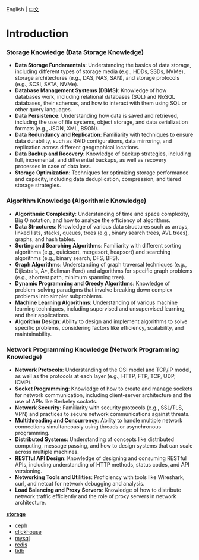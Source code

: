 English | [中文](./README-CN.md)
# Introduction
### Storage Knowledge (Data Storage Knowledge)

- **Data Storage Fundamentals**: Understanding the basics of data storage, including different types of storage media (e.g., HDDs, SSDs, NVMe), storage architectures (e.g., DAS, NAS, SAN), and storage protocols (e.g., SCSI, SATA, NVMe).
- **Database Management Systems (DBMS)**: Knowledge of how databases work, including relational databases (SQL) and NoSQL databases, their schemas, and how to interact with them using SQL or other query languages.
- **Data Persistence**: Understanding how data is saved and retrieved, including the use of file systems, object storage, and data serialization formats (e.g., JSON, XML, BSON).
- **Data Redundancy and Replication**: Familiarity with techniques to ensure data durability, such as RAID configurations, data mirroring, and replication across different geographical locations.
- **Data Backup and Recovery**: Knowledge of backup strategies, including full, incremental, and differential backups, as well as recovery processes in case of data loss.
- **Storage Optimization**: Techniques for optimizing storage performance and capacity, including data deduplication, compression, and tiered storage strategies.

### Algorithm Knowledge (Algorithmic Knowledge)

- **Algorithmic Complexity**: Understanding of time and space complexity, Big O notation, and how to analyze the efficiency of algorithms.
- **Data Structures**: Knowledge of various data structures such as arrays, linked lists, stacks, queues, trees (e.g., binary search trees, AVL trees), graphs, and hash tables.
- **Sorting and Searching Algorithms**: Familiarity with different sorting algorithms (e.g., quicksort, mergesort, heapsort) and searching algorithms (e.g., binary search, DFS, BFS).
- **Graph Algorithms**: Understanding of graph traversal techniques (e.g., Dijkstra's, A*, Bellman-Ford) and algorithms for specific graph problems (e.g., shortest path, minimum spanning tree).
- **Dynamic Programming and Greedy Algorithms**: Knowledge of problem-solving paradigms that involve breaking down complex problems into simpler subproblems.
- **Machine Learning Algorithms**: Understanding of various machine learning techniques, including supervised and unsupervised learning, and their applications.
- **Algorithm Design**: Ability to design and implement algorithms to solve specific problems, considering factors like efficiency, scalability, and maintainability.

### Network Programming Knowledge (Network Programming Knowledge)

- **Network Protocols**: Understanding of the OSI model and TCP/IP model, as well as the protocols at each layer (e.g., HTTP, FTP, TCP, UDP, ICMP).
- **Socket Programming**: Knowledge of how to create and manage sockets for network communication, including client-server architecture and the use of APIs like Berkeley sockets.
- **Network Security**: Familiarity with security protocols (e.g., SSL/TLS, VPN) and practices to secure network communications against threats.
- **Multithreading and Concurrency**: Ability to handle multiple network connections simultaneously using threads or asynchronous programming.
- **Distributed Systems**: Understanding of concepts like distributed computing, message passing, and how to design systems that can scale across multiple machines.
- **RESTful API Design**: Knowledge of designing and consuming RESTful APIs, including understanding of HTTP methods, status codes, and API versioning.
- **Networking Tools and Utilities**: Proficiency with tools like Wireshark, curl, and netcat for network debugging and analysis.
- **Load Balancing and Proxy Servers**: Knowledge of how to distribute network traffic efficiently and the role of proxy servers in network architecture.

[**storage**](https://github.com/zhanhuipinggit/knowledge/storage)
- [ceph](./storage/ceph)
- [clickhouse](./storage/clickhouse)
- [mysql](./storage/mysql)
- [redis](./storage/redis)
- [tidb](./storage/tidb)